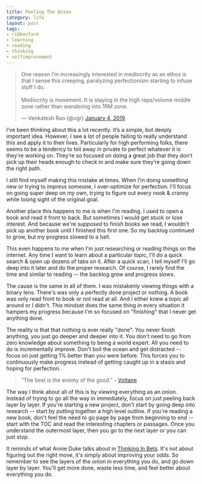 ```yaml
---
title: Peeling The Onion
category: life
layout: post
tags: 
- ribbonfarm
- learning
- reading
- thinking
- selfimprovement
---
```


<blockquote class="twitter-tweet" data-lang="en"><p lang="en" dir="ltr">One reason I’m increasingly interested in mediocrity as an ethos is that I sense this creeping, paralyzing perfectionism starting to infuse stuff I do.<br><br>Mediocrity is movement. It is staying in the high reps/volume middle zone rather than wandering into 1RM zone.</p>&mdash; Venkatesh Rao (@vgr) <a href="https://twitter.com/vgr/status/1080987617024327680?ref_src=twsrc%5Etfw">January 4, 2019</a></blockquote>
<script async src="https://platform.twitter.com/widgets.js" charset="utf-8"></script>

I’ve been thinking about this a lot recently. It’s a simple, but deeply important idea. However, I see a lot of people failing to really understand this and apply it to their lives. Particularly for high performing folks, there seems to be a tendency to toil away in private to perfect whatever it is they're working on. They’re so focused on doing a great job that they don’t pick up their heads enough to check in and make sure they’re going down the right path.

I still find myself making this mistake at times. When I’m doing something new or trying to impress someone, I over-optimize for perfection. I'll focus on going super deep on my own, trying to figure out every nook & cranny while losing sight of the original goal. 

Another place this happens to me is when I'm reading. I used to open a book and read it front to back. But sometimes I would get stuck or lose interest. And because we're _supposed_ to finish books we read, I wouldn't pick up another book until I finished this first one. So my backlog continued to grow, but my progress slowed to a halt. 

This even happens to me when I'm just researching or reading things on the internet. Any time I want to learn about a particular topic, I'll do a quick search & open up dozens of tabs on it. After a quick scan, I tell myself I'll go deep into it later and do the proper research. Of course, I rarely find the time and similar to reading -- the backlog grow and progress slows. 

The cause is the same in all of them. I was mistakenly viewing things with a binary lens. There's was only a perfectly done project or nothing. A book was only read front to book or not read at all. And I either knew a topic all around or I didn't. This mindset does the same thing in every situation it hampers my progress because I'm so focused on "finishing" that I never get anything done.

The reality is that that nothing is ever really "done". You never finish anything, you just go deeper and deeper into it. You don't need to go from zero knowledge about something to being a world expert. All you need to do is incrementally improve. Don't boil the ocean and get distracted -- focus on just getting 1% better than you were before. This forces you to continuously make progress instead of getting caught up in a stasis and hoping for perfection. 

> “The best is the enemy of the good.” - [Voltaire](https://en.wikipedia.org/wiki/Perfect_is_the_enemy_of_good)

The way I think about all of this is by viewing everything as an onion. Instead of trying to go all the way in immediately, focus on just peeling back layer by layer. If you're starting a new project, don't start by going deep into research -- start by putting together a high level outline. If you're reading a new book, don't feel the need to go page by page from beginning to end -- start with the TOC and read the interesting chapters or passages. Once you understand the outermost layer, then you go to the next layer or you can just stop.

It reminds of what Annie Duke talks about in [Thinking In Bets](/books/thinking-in-bets/). It's not about figuring out the right move, it's simply about improving your odds. So remember to see the layers of the onion in everything you do, and go down layer by layer. You'll get more done, waste less time, and feel better about everything you do. 
